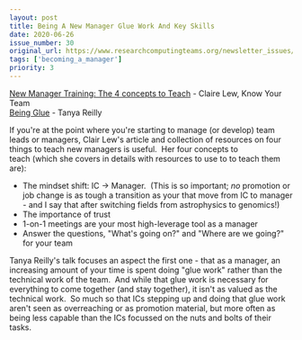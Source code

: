 ```yaml
---
layout: post
title: Being A New Manager Glue Work And Key Skills
date: 2020-06-26
issue_number: 30
original_url: https://www.researchcomputingteams.org/newsletter_issues/0030
tags: ['becoming_a_manager']
priority: 3
---
```


<!-- markdownlint-disable MD033 -->
<!-- markdownlint-disable MD041 -->
<!-- markdownlint-disable MD049 -->

[New Manager Training: The 4 concepts to Teach](https://knowyourteam.com/blog/2020/06/21/new-manager-training-the-4-concepts-to-teach) - Claire Lew, Know Your Team<br/>
[Being Glue](https://noidea.dog/glue) - Tanya Reilly

If you're at the point where you're starting to manage (or develop) team leads or managers, Clair Lew's article and collection of resources on four things to teach new managers is useful.  Her four concepts to teach (which she covers in details with resources to use to to teach them are):

-   The mindset shift: IC → Manager.  (This is so important; *no* promotion or job change is as tough a transition as your that move from IC to manager - and I say that after switching fields from astrophysics to genomics!)
-   The importance of trust
-   1-on-1 meetings are your most high-leverage tool as a manager
-   Answer the questions, "What's going on?" and "Where are we going?" for your team

Tanya Reilly's talk focuses an aspect the first one - that as a manager, an increasing amount of your time is spent doing "glue work" rather than the technical work of the team.  And while that glue work is necessary for everything to come together (and stay together), it isn't as valued as the technical work.  So much so that ICs stepping up and doing that glue work aren't seen as overreaching or as promotion material, but more often as being less capable than the ICs focussed on the nuts and bolts of their tasks.